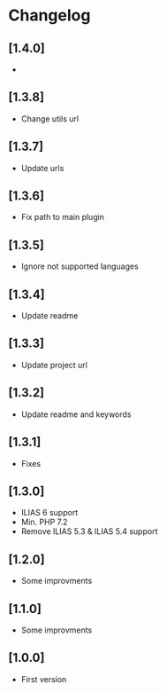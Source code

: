# Changelog

## [1.4.0]
- 

## [1.3.8]
- Change utils url

## [1.3.7]
- Update urls

## [1.3.6]
- Fix path to main plugin

## [1.3.5]
- Ignore not supported languages

## [1.3.4]
- Update readme

## [1.3.3]
- Update project url

## [1.3.2]
- Update readme and keywords

## [1.3.1]
- Fixes

## [1.3.0]
- ILIAS 6 support
- Min. PHP 7.2
- Remove ILIAS 5.3 & ILIAS 5.4 support

## [1.2.0]
- Some improvments

## [1.1.0]
- Some improvments

## [1.0.0]
- First version
